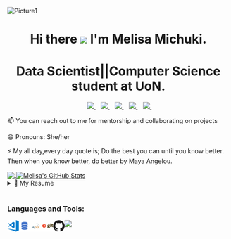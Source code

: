 ![Picture1](https://user-images.githubusercontent.com/61727167/114374135-fd751400-9b8b-11eb-9587-746bb40821c7.jpg)

<h1 align='center'>
  Hi there <img src="https://user-images.githubusercontent.com/61727167/114547962-cecc6b80-9c67-11eb-9697-b1c5a8c8ff46.gif" width="30px"> I'm Melisa Michuki.
</h1>

<h1 align='center'>
  Data Scientist||Computer Science student at UoN.
</h1>

<p align='center'>
  </a>&nbsp;&nbsp;
  <a href="https://www.linkedin.com/in/melisamichuki/">
    <img src="https://img.shields.io/badge/linkedin-%230077B5.svg?&style=for-the-badge&logo=linkedin&logoColor=white" />
  </a>&nbsp;&nbsp;
  <a href="https://open.spotify.com/user/5ugoa7to1isrp099b0lehq4s5?si=42efe51be07a4571">
    <img src="https://img.shields.io/badge/Spotify-1ED760?&style=for-the-badge&logo=spotify&logoColor=white"/>     
  </a>&nbsp;&nbsp;
  <a href="https://mailhide.io/e/L5WX91q5/">
    <img src="https://img.shields.io/badge/email-reveal-2a8?style=flat-square&logo=gmail&logoColor=white"/>     
  </a>&nbsp;&nbsp;
  <a href="https://twitter.com/MelisaMichuki">
    <img src="https://img.shields.io/twitter/follow/MelisaMichuki?style=social" />
  </a>&nbsp;&nbsp;
  <a href="https://www.github.com/melisamichuki01/">
    <img src="https://img.shields.io/github/followers/melisamichuki01?style=social"/>     
  </a>&nbsp;&nbsp;
</p>

<p align='center'>
  
  📫 You can reach out to me for mentorship and collaborating on projects
  
  😄 Pronouns: She/her
  
  ⚡ My all day,every day quote is; Do the best you can until you know better. Then when you know better, do better by Maya  Angelou.
  

<a href="https://github.com/melisamichuki01/melisamichuki01">
  <img align="center" src="https://github-readme-stats.vercel.app/api?username=melisamichuki01&show_icons=true&count_private=true&theme=dark" />
</a>
<a href="https://github.com/melisamichuki01/melisamichuki01">
  <img align="center" src="https://github-readme-stats.vercel.app/api/top-langs/?username=melisamichuki01&theme=blue-green" alt="Melisa's GitHub Stats" />
</a>


<details>
  <summary>📃 My Resume</summary>


## Education

- 📖 **Data Science**\
📍 **Moringa School** - Nairobi, Kenya
<img align="right"
src="https://img.shields.io/badge/R-276DC3?style=for-the-badge&logo=r&logoColor=white" />
<img align="right" 
src="https://img.shields.io/badge/SQL%20Server-CC2927?logo=microsoft-sql-server&logoColor=white" />
<img align="right"
src="https://img.shields.io/badge/Github-181717?logo=github&logoColor=white" />
<img align="right"
src="https://img.shields.io/badge/Code-Python-informational?style=flat&logo=python&logoColor=white&color=2bbc8a" />


- 📖 **BSc.Computer Science**\
📍 **University of Nairobi** - Nairobi, Kenya
<img align="right"
src="https://img.shields.io/badge/C-00599C?style=for-the-badge&logo=c&logoColor=white" />
<img align="right"
src="https://img.shields.io/badge/C%2B%2B-00599C?style=for-the-badge&logo=c%2B%2B&logoColor=white" />

</details>

<br />

### Languages and Tools:

<img align="left" alt="Visual Studio Code" width="26px" src="https://raw.githubusercontent.com/github/explore/80688e429a7d4ef2fca1e82350fe8e3517d3494d/topics/visual-studio-code/visual-studio-code.png" />
<img align="left" alt="SQL" width="26px" src="https://raw.githubusercontent.com/github/explore/80688e429a7d4ef2fca1e82350fe8e3517d3494d/topics/sql/sql.png" />
<img align="left" alt="MySQL" width="26px" src="https://raw.githubusercontent.com/github/explore/80688e429a7d4ef2fca1e82350fe8e3517d3494d/topics/mysql/mysql.png" />
<img align="left" alt="Git" width="26px" src="https://raw.githubusercontent.com/github/explore/80688e429a7d4ef2fca1e82350fe8e3517d3494d/topics/git/git.png" />
<img align="left" alt="GitHub" width="26px" src="https://raw.githubusercontent.com/github/explore/78df643247d429f6cc873026c0622819ad797942/topics/github/github.png" />

![](https://img.shields.io/badge/Code-Python-informational?style=flat&logo=python&logoColor=white&color=2bbc8a)


